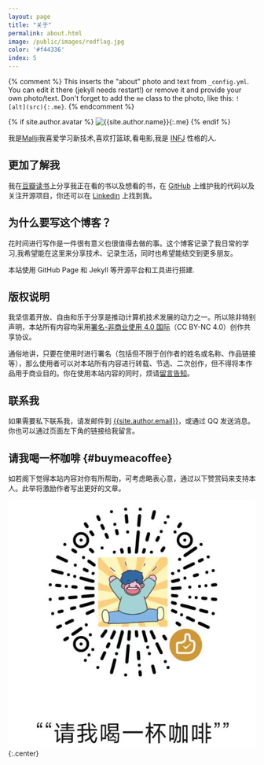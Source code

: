 ```yaml
---
layout: page
title: "关于"
permalink: about.html
image: /public/images/redflag.jpg
color: '#f44336'
index: 5
---
```



{% comment %}
  This inserts the "about" photo and text from `_config.yml`.
  You can edit it there (jekyll needs restart!) or remove it and provide your own photo/text.
  Don't forget to add the `me` class to the photo, like this: `![alt](src){:.me}`.
{% endcomment %}

{% if site.author.avatar %}
  ![{{site.author.name}}]({{site.author.avatar}}){:.me}
{% endif %}


我是<u>Mallji</u>我喜爱学习新技术,喜欢打篮球,看电影,我是 [INFJ](http://www.personalitypage.com/INFJ.html) 性格的人.


## 更加了解我

我在[豆瓣读书](https://book.douban.com/people/mallji/)上分享我正在看的书以及想看的书，在 [GitHub](https://github.com/Mallji) 上维护我的代码以及关注开源项目，你还可以在 [Linkedin](https://www.linkedin.com/in/Mallji) 上找到我。



## 为什么要写这个博客？

花时间进行写作是一件很有意义也很值得去做的事。这个博客记录了我日常的学习,我希望能在这里来分享技术、记录生活，同时也希望能结交到更多朋友。

本站使用 GitHub Page 和 Jekyll 等开源平台和工具进行搭建.

## 版权说明

我坚信着开放、自由和乐于分享是推动计算机技术发展的动力之一。所以除非特别声明，本站所有内容均采用[署名-非商业使用 4.0 国际](https://creativecommons.org/licenses/by-nc/4.0/deed.zh)（CC BY-NC 4.0）创作共享协议。

通俗地讲，只要在使用时进行署名（包括但不限于创作者的姓名或名称、作品链接等），那么使用者可以对本站所有内容进行转载、节选、二次创作，但不得将本作品用于商业目的。你在使用本站内容的同时，烦请[留言告知](https://github.com/myanbin/talk/issues/new)。

## 联系我

如果需要私下联系我，请发邮件到 [{{site.author.email}}](mailto:{{site.author.email}})，或通过 QQ 发送消息。你也可以通过页面左下角的链接给我留言。

## 请我喝一杯咖啡 {#buymeacoffee}

如若阁下觉得本站内容对你有所帮助，可考虑略表心意，通过以下赞赏码来支持本人。此举将激励作者写出更好的文章。

![Buy me a coffee](/public/images/buymeacoffee.jpg){:.center}

